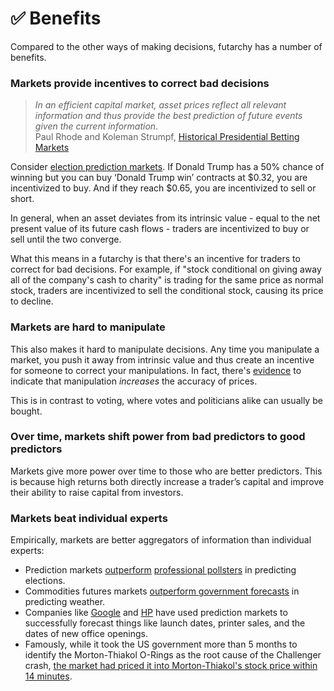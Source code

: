 # ✅ Benefits

Compared to the other ways of making decisions, futarchy has a number of benefits.

### Markets provide incentives to correct bad decisions

> _In an efficient capital market, asset prices reflect all relevant information and thus provide the best prediction of future events given the current information._\
> Paul Rhode and Koleman Strumpf, [Historical Presidential Betting Markets](https://users.wfu.edu/strumpks/papers/JEP\_2004.pdf)

Consider [election prediction markets](https://en.wikipedia.org/wiki/Election\_stock\_market). If Donald Trump has a 50% chance of winning but you can buy ‘Donald Trump win’ contracts at $0.32, you are incentivized to buy. And if they reach $0.65, you are incentivized to sell or short.

In general, when an asset deviates from its intrinsic value - equal to the net present value of its future cash flows - traders are incentivized to buy or sell until the two converge.

What this means in a futarchy is that there's an incentive for traders to correct for bad decisions. For example, if "stock conditional on giving away all of the company's cash to charity" is trading for the same price as normal stock, traders are incentivized to sell the conditional stock, causing its price to decline.

### Markets are hard to manipulate

This also makes it hard to manipulate decisions. Any time you manipulate a market, you push it away from intrinsic value and thus create an incentive for someone to correct your manipulations. In fact, there's [evidence](https://www.sciencedirect.com/science/article/abs/pii/S0167268105001575) to indicate that manipulation _increases_ the accuracy of prices.

This is in contrast to voting, where votes and politicians alike can usually be bought.

### Over time, markets shift power from bad predictors to good predictors

Markets give more power over time to those who are better predictors. This is because high returns both directly increase a trader’s capital and improve their ability to raise capital from investors.

### Markets beat individual experts

Empirically, markets are better aggregators of information than individual experts:

* Prediction markets [outperform](https://repository.arizona.edu/bitstream/handle/10150/666656/azu\_etd\_hr\_2021\_0133\_sip1\_m.pdf?sequence=1) [professional pollsters](https://www.jstor.org/stable/40467652) in predicting elections.
* Commodities futures markets [outperform government forecasts](https://www.jstor.org/stable/40467652) in predicting weather.
* Companies like [Google](https://googleblog.blogspot.com/2005/09/putting-crowd-wisdom-to-work.html) and [HP](https://authors.library.caltech.edu/44358/1/wp1131.pdf) have used prediction markets to successfully forecast things like launch dates, printer sales, and the dates of new office openings.
* Famously, while it took the US government more than 5 months to identify the Morton-Thiakol O-Rings as the root cause of the Challenger crash, [the market had priced it into Morton-Thiakol's stock price within 14 minutes](https://maloney.people.clemson.edu/855/9.pdf).

